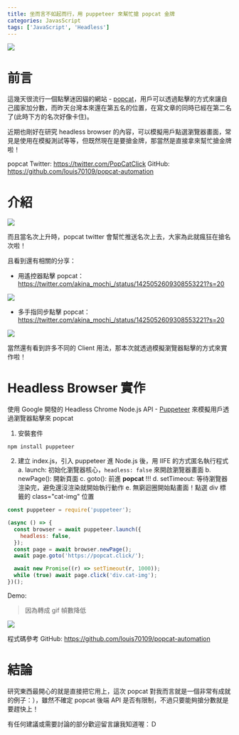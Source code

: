 ```yaml
---
title: 坐而言不如起而行，用 puppeteer 來幫忙搶 popcat 金牌
categories: JavasScript
tags: ['JavaScript', 'Headless']
---
```


<style>
  section.compact {
    font-size: 150%  
  }
  img[alt~="center"] {
    display: block;
    margin: 0 auto;
  }
</style>

![](https://nijialin.com/images/2021/popcat/2021-08-12-16-27-10.png)

# 前言

這幾天很流行一個點擊迷因貓的網站 - [popcat](https://popcat.click/)，用戶可以透過點擊的方式來讓自己國家加分數，而昨天台灣本來還在第五名的位置，在寫文章的同時已經在第二名了(此時下方的名次好像卡住)。

近期也剛好在研究 headless browser 的內容，可以模擬用戶點選瀏覽器畫面，常見是使用在模擬測試等等，但既然現在是要搶金牌，那當然是直接拿來幫忙搶金牌啦！

popcat Twitter: https://twitter.com/PopCatClick
GitHub: https://github.com/louis70109/popcat-automation

<!-- more -->

# 介紹

![](https://nijialin.com/images/2021/popcat/2021-08-12-16-28-29.png)

而且當名次上升時，popcat twitter 會幫忙推送名次上去，大家為此就瘋狂在搶名次啦！

且看到還有相關的分享：

- 用遙控器點擊 popcat： https://twitter.com/akina_mochi_/status/1425052609308553221?s=20

![](https://nijialin.com/images/2021/popcat/2021-08-12-16-06-44.png)

- 多手指同步點擊 popcat： https://twitter.com/akina_mochi_/status/1425052609308553221?s=20

![](https://nijialin.com/images/2021/popcat/2021-08-12-16-07-23.png)

當然還有看到許多不同的 Client 用法，那本次就透過模擬瀏覽器點擊的方式來實作啦！

# Headless Browser 實作

使用 Google 開發的 Headless Chrome Node.js API - [Puppeteer](https://github.com/puppeteer/puppeteer) 來模擬用戶透過瀏覽器點擊來 popcat

1. 安裝套件

```
npm install puppeteer
```

2. 建立 index.js，引入 puppeteer 進 Node.js 後，用 IIFE 的方式匿名執行程式
   a. launch: 初始化瀏覽器核心，`headless: false` 來開啟瀏覽器畫面
   b. newPage(): 開新頁面
   c. goto(): 前進 **popcat** !!!
   d. setTimeout: 等待瀏覽器渲染完，避免還沒渲染就開始執行動作
   e. 無窮迴圈開始點畫面！點選 div 標籤的 class="cat-img" 位置

```javascript
const puppeteer = require('puppeteer');

(async () => {
  const browser = await puppeteer.launch({
    headless: false,
  });
  const page = await browser.newPage();
  await page.goto('https://popcat.click/');

  await new Promise((r) => setTimeout(r, 1000));
  while (true) await page.click('div.cat-img');
})();
```

Demo:

> 因為轉成 gif 幀數降低

![](https://nijialin.com/images/2021/popcat/demo.gif)

程式碼參考 GitHub: https://github.com/louis70109/popcat-automation

# 結論

研究東西最開心的就是直接把它用上，這次 popcat 對我而言就是一個非常有成就的例子：），雖然不確定 popcat 後端 API 是否有限制，不過只要能夠搶分數就是要趕快上！

有任何建議或需要討論的部分歡迎留言讓我知道喔：Ｄ
